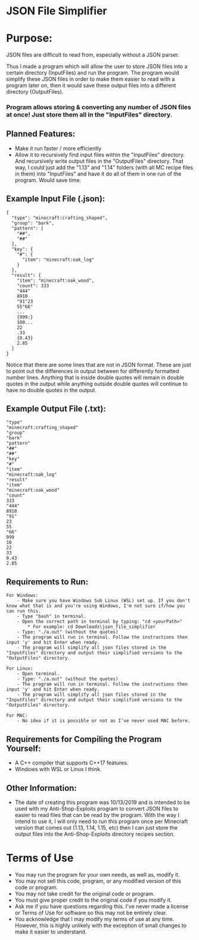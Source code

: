 # JSON File Simplifier

# Purpose:
JSON files are difficult to read from, especially without a JSON parser.

Thus I made a program which will allow the user to store JSON files into a certain directory (InputFiles) and run the program. The program would simplify these JSON files in order to make them easier to read with a program later on, then it would save these output files into a different directory (OutputFiles).

### Program allows storing & converting any number of JSON files at once! Just store them all in the "InputFiles" directory.

## Planned Features:
- Make it run faster / more efficiently
- Allow it to recursively find input files within the "InputFiles" directory. And recursively write output files in the "OutputFiles" directory. That way, I could just add the "1.13" and "1.14" folders (with all MC recipe files in them) into "InputFiles" and have it do all of them in one run of the program. Would save time.

## Example Input File (.json):
	{
	  "type": "minecraft:crafting_shaped",
	  "group": "bark",
	  "pattern": [
		"##",
		"##"
	  ],
	  "key": {
		"#": {
		  "item": "minecraft:oak_log"
		}
	  },
	  "result": {
		"item": "minecraft:oak_wood",
		"count": 333
		"444"
		8910
		"91"23
		55"66"
		...
		{999:}
		100...
		22
		.33
		{0.43}
		2.85
	  }
	}
Notice that there are some lines that are not in JSON format. These are just to point out the differences in output between for differently formatted number lines. Anything that is inside double quotes will remain in double quotes in the output while anything outside double quotes will continue to have no double quotes in the output.

## Example Output File (.txt):
	"type"
	"minecraft:crafting_shaped"
	"group"
	"bark"
	"pattern"
	"##"
	"##"
	"key"
	"#"
	"item"
	"minecraft:oak_log"
	"result"
	"item"
	"minecraft:oak_wood"
	"count"
	333
	"444"
	8910
	"91"
	23
	55
	"66"
	999
	10
	22
	33
	0.43
	2.85

## Requirements to Run:
	For Windows:
		- Make sure you have Windows Sub Linux (WSL) set up. If you don't know what that is and you're using Windows, I'm not sure if/how you can run this.
		- Type "bash" in terminal.
		- Open the correct path in terminal by typing: "cd <yourPath>"
			* For example: cd Downloads\json_file_simplifier
		- Type: "./a.out" (without the quotes)
		- The program will run in terminal. Follow the instructions then input 'y' and hit Enter when ready.
		- The program will simplify all json files stored in the "InputFiles" directory and output their simplified versions to the "OutputFiles" directory.
		
	For Linux:
		- Open terminal.
		- Type: "./a.out" (without the quotes)
		- The program will run in terminal. Follow the instructions then input 'y' and hit Enter when ready.
		- The program will simplify all json files stored in the "InputFiles" directory and output their simplified versions to the "OutputFiles" directory.
		
	For MAC:
		- No idea if it is possible or not as I've never used MAC before.

## Requirements for Compiling the Program Yourself:
- A C++ compiler that supports C++17 features.
- Windows with WSL or Linux I think.

## Other Information:
- The date of creating this program was 10/13/2019 and is intended to be used with my Anti-Shop-Exploits program to convert JSON files to easier to read files that can be read by the program. With the way I intend to use it, I will only need to run this program once per Minecraft version that comes out (1.13, 1.14, 1.15, etc) then I can just store the output files into the Anti-Shop-Exploits directory recipes section.	

# Terms of Use
- You may run the program for your own needs, as well as, modify it. 
- You may not sell this code, program, or any modified version of this code or program. 
- You may not take credit for the original code or program.
- You must give proper credit to the original code if you modify it.
- Ask me if you have questions regarding this. I've never made a license or Terms of Use for software so this may not be entirely clear.
- You acknowledge that I may modify my terms of use at any time. However, this is highly unlikely with the exception of small changes to make it easier to understand.